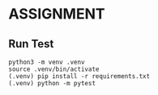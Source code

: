 # ASSIGNMENT

## Run Test
```
python3 -m venv .venv
source .venv/bin/activate
(.venv) pip install -r requirements.txt
(.venv) python -m pytest
```